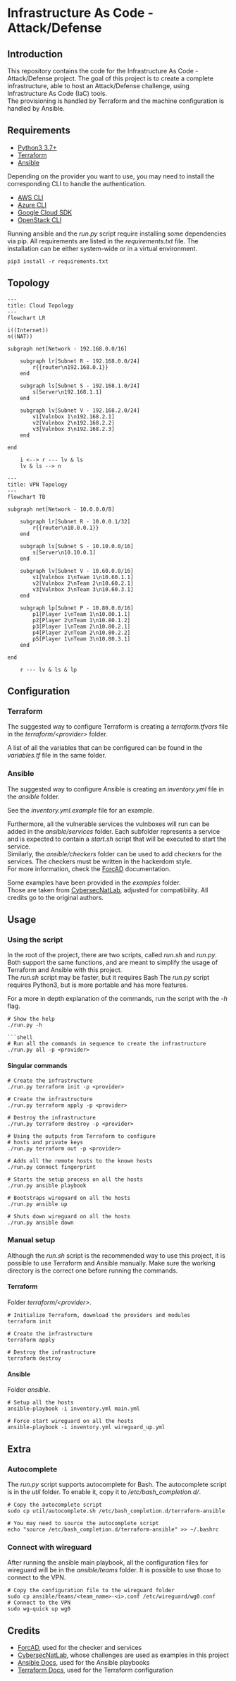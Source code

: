 # Infrastructure As Code - Attack/Defense

## Introduction

This repository contains the code for the Infrastructure As Code - Attack/Defense project.
The goal of this project is to create a complete infrastructure, able to host an Attack/Defense challenge, using Infrastructure As Code (IaC) tools.  
The provisioning is handled by Terraform and the machine configuration is handled by Ansible.

## Requirements

- [Python3 3.7+](https://www.python.org/)
- [Terraform](https://developer.hashicorp.com/terraform)
- [Ansible](https://www.ansible.com/)

Depending on the provider you want to use, you may need to install the corresponding CLI to handle the authentication.

- [AWS CLI](https://aws.amazon.com/cli/)
- [Azure CLI](https://docs.microsoft.com/en-us/cli/azure/install-azure-cli?view=azure-cli-latest)
- [Google Cloud SDK](https://cloud.google.com/sdk/docs/quickstarts)
- [OpenStack CLI](https://docs.openstack.org/newton/user-guide/common/cli-install-openstack-command-line-clients.html)

Running ansible and the _run.py_ script require installing some dependencies via pip.
All requirements are listed in the _requirements.txt_ file.
The installation can be either system-wide or in a virtual environment.

```shell
pip3 install -r requirements.txt
```

## Topology

```mermaid
---
title: Cloud Topology
---
flowchart LR

i((Internet))
n((NAT))

subgraph net[Network - 192.168.0.0/16]

    subgraph lr[Subnet R - 192.168.0.0/24]
        r{{router\n192.168.0.1}}
    end

    subgraph ls[Subnet S - 192.168.1.0/24]
        s[Server\n192.168.1.1]
    end

    subgraph lv[Subnet V - 192.168.2.0/24]
        v1[Vulnbox 1\n192.168.2.1]
        v2[Vulnbox 2\n192.168.2.2]
        v3[Vulnbox 3\n192.168.2.3]
    end

end

    i <--> r --- lv & ls
    lv & ls --> n
```

```mermaid
---
title: VPN Topology
---
flowchart TB

subgraph net[Network - 10.0.0.0/8]

    subgraph lr[Subnet R - 10.0.0.1/32]
        r{{router\n10.0.0.1}}
    end

    subgraph ls[Subnet S - 10.10.0.0/16]
        s[Server\n10.10.0.1]
    end

    subgraph lv[Subnet V - 10.60.0.0/16]
        v1[Vulnbox 1\nTeam 1\n10.60.1.1]
        v2[Vulnbox 2\nTeam 2\n10.60.2.1]
        v3[Vulnbox 3\nTeam 3\n10.60.3.1]
    end

    subgraph lp[Subnet P - 10.80.0.0/16]
        p1[Player 1\nTeam 1\n10.80.1.1]
        p2[Player 2\nTeam 1\n10.80.1.2]
        p3[Player 1\nTeam 2\n10.80.2.1]
        p4[Player 2\nTeam 2\n10.80.2.2]
        p5[Player 1\nTeam 3\n10.80.3.1]
    end

end

    r --- lv & ls & lp
```

## Configuration

### Terraform

The suggested way to configure Terraform is creating a _terraform.tfvars_ file in the _terraform/\<provider\>_ folder.

A list of all the variables that can be configured can be found in the _variables.tf_ file in the same folder.

### Ansible

The suggested way to configure Ansible is creating an _inventory.yml_ file in the _ansible_ folder.

See the _inventory.yml.example_ file for an example.

Furthermore, all the vulnerable services the vulnboxes will run can be added in the _ansible/services_ folder.
Each subfolder represents a service and is expected to contain a _start.sh_ script that will be executed to start the service.  
Similarly, the _ansible/checkers_ folder can be used to add checkers for the services.
The checkers must be written in the hackerdom style.  
For more information, check the [ForcAD](https://github.com/pomo-mondreganto/ForcAD) documentation.

Some examples have been provided in the _examples_ folder.  
Those are taken from [CybersecNatLab](https://github.com/CybersecNatLab/CybersecNatLab-AD-Demo/tree/master), adjusted for compatibility.
All credits go to the original authors.

## Usage

### Using the script

In the root of the project, there are two scripts, called _run.sh_ and _run.py_.
Both support the same functions, and are meant to simplify the usage of Terraform and Ansible with this project.  
The _run.sh_ script may be faster, but it requires Bash
The _run.py_ script requires Python3, but is more portable and has more features.

For a more in depth explanation of the commands, run the script with the _-h_ flag.

````shell
# Show the help
./run.py -h

```shell
# Run all the commands in sequence to create the infrastructure
./run.py all -p <provider>
````

#### Singular commands

```shell
# Create the infrastructure
./run.py terraform init -p <provider>
```

```shell
# Create the infrastructure
./run.py terraform apply -p <provider>
```

```shell
# Destroy the infrastructure
./run.py terraform destroy -p <provider>
```

```shell
# Using the outputs from Terraform to configure
# hosts and private keys
./run.py terraform out -p <provider>
```

```shell
# Adds all the remote hosts to the known hosts
./run.py connect fingerprint
```

```shell
# Starts the setup process on all the hosts
./run.py ansible playbook
```

```shell
# Bootstraps wireguard on all the hosts
./run.py ansible up
```

```shell
# Shuts down wireguard on all the hosts
./run.py ansible down
```

### Manual setup

Although the _run.sh_ script is the recommended way to use this project, it is possible to use Terraform and Ansible manually.
Make sure the working directory is the correct one before running the commands.

#### Terraform

Folder _terraform/\<provider\>_.

```shell
# Initialize Terraform, download the providers and modules
terraform init
```

```shell
# Create the infrastructure
terraform apply
```

```shell
# Destroy the infrastructure
terraform destroy
```

#### Ansible

Folder _ansible_.

```shell
# Setup all the hosts
ansible-playbook -i inventory.yml main.yml
```

```shell
# Force start wireguard on all the hosts
ansible-playbook -i inventory.yml wireguard_up.yml
```

## Extra

### Autocomplete

The _run.py_ script supports autocomplete for Bash.
The autocomplete script is in the _util_ folder.
To enable it, copy it to _/etc/bash_completion.d/_.

```shell
# Copy the autocomplete script
sudo cp util/autocomplete.sh /etc/bash_completion.d/terraform-ansible
```

```shell
# You may need to source the autocomplete script
echo "source /etc/bash_completion.d/terraform-ansible" >> ~/.bashrc
```

### Connect with wireguard

After running the ansible main playbook, all the configuration files for wireguard will be in the _ansible/teams_ folder.
It is possible to use those to connect to the VPN.

```shell
# Copy the configuration file to the wireguard folder
sudo cp ansible/teams/<team_name>-<i>.conf /etc/wireguard/wg0.conf
# Connect to the VPN
sudo wg-quick up wg0
```

## Credits

- [ForcAD](https://github.com/pomo-mondreganto/ForcAD), used for the checker and services
- [CybersecNatLab](https://github.com/CybersecNatLab/CybersecNatLab-AD-Demo/tree/master), whose challenges are used as examples in this project
- [Ansible Docs](https://docs.ansible.com/ansible/latest/index.html), used for the Ansible playbooks
- [Terraform Docs](https://www.terraform.io/docs/index.html), used for the Terraform configuration
